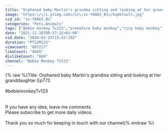 ```yaml
---
title: "Orphaned baby Martin's grandma sitting and looking at her granddaughter Ep773"
image: "https:\/\/i.ytimg.com\/vi\/zv-Y8A6S_Bs\/hqdefault.jpg"
vid_id: "zv-Y8A6S_Bs"
categories: "Pets-Animals"
tags: ["Bebie monkey Tv123","premature baby monkey","tiny baby monkey"]
date: "2021-11-10T09:57:32+03:00"
vid_date: "2020-03-25T15:43:29Z"
duration: "PT12M12S"
viewcount: "687217"
likeCount: "4845"
dislikeCount: "660"
channel: "Bebie Monkey TV123"
---
```

{% raw %}Title:  Orphaned baby Martin's grandma sitting and looking at her granddaughter Ep773<br /><br />#bebiemonkeyTv123<br /><br /><br />If you have any idea, leave me comments.<br />Please subscribe to get more daily videos.<br /><br />Thank you so much for keeping in touch with our channel{% endraw %}
